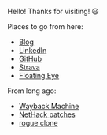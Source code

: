 Hello! Thanks for visiting! 😃



Places to go from here:

* [Blog](https://mlehotay.github.io/blog/)
* [LinkedIn](https://www.linkedin.com/in/mlehotay/)
* [GitHub](https://github.com/mlehotay)
* [Strava](https://www.strava.com/athletes/)
* [Floating Eye](http://www.floatingeye.net/)



From long ago:

* [Wayback Machine](https://web.archive.org/web/20050419172530/http://michael.lehotay.com/)
* [NetHack patches](https://bilious.alt.org/?search&searchbar=lehotay)
* [rogue clone](http://rogueclone.sourceforge.net/)
